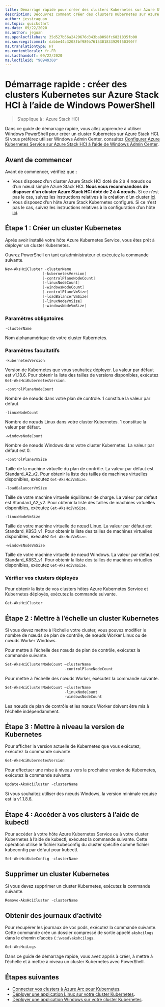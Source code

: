 ```yaml
---
title: Démarrage rapide pour créer des clusters Kubernetes sur Azure Stack HCI à l’aide de Windows PowerShell
description: Découvrez comment créer des clusters Kubernetes sur Azure Stack HCI avec Windows PowerShell
author: jessicaguan
ms.topic: quickstart
ms.date: 09/22/2020
ms.author: jeguan
ms.openlocfilehash: 35d527b56a2429676d343ba8098fc6821835fb00
ms.sourcegitcommit: dabbe44c3208fbf989b7615301833929f50390ff
ms.translationtype: HT
ms.contentlocale: fr-FR
ms.lasthandoff: 09/22/2020
ms.locfileid: "90949360"
---
```

# <a name="quickstart-create-kubernetes-clusters-on-azure-stack-hci-using-windows-powershell"></a>Démarrage rapide : créer des clusters Kubernetes sur Azure Stack HCI à l’aide de Windows PowerShell

> S’applique à : Azure Stack HCI

Dans ce guide de démarrage rapide, vous allez apprendre à utiliser Windows PowerShell pour créer un cluster Kubernetes sur Azure Stack HCI. Si vous préférez utiliser Windows Admin Center, consultez [Configurer Azure Kubernetes Service sur Azure Stack HCI à l’aide de Windows Admin Center](setup.md).

## <a name="before-you-begin"></a>Avant de commencer

Avant de commencer, vérifiez que :

- Vous disposez d’un cluster Azure Stack HCI doté de 2 à 4 nœuds ou d’un nœud simple Azure Stack HCI. **Nous vous recommandons de disposer d’un cluster Azure Stack HCI doté de 2 à 4 nœuds.** Si ce n’est pas le cas, suivez les instructions relatives à la création d’un cluster [ici](./system-requirements.md).
- Vous disposez d’un hôte Azure Stack Kubernetes configuré. Si ce n’est pas le cas, suivez les instructions relatives à la configuration d’un hôte [ici](./setup-powershell.md).

## <a name="step-1-create-a-kubernetes-cluster"></a>Étape 1 : Créer un cluster Kubernetes

Après avoir installé votre hôte Azure Kubernetes Service, vous êtes prêt à déployer un cluster Kubernetes.

Ouvrez PowerShell en tant qu’administrateur et exécutez la commande suivante.

   ```powershell
   New-AksHciCluster -clusterName
                    [-kubernetesVersion]
                    [-controlPlaneNodeCount]
                    [-linuxNodeCount]
                    [-windowsNodeCount]
                    [-controlPlaneVmSize]
                    [-loadBalancerVmSize]
                    [-linuxNodeVmSize]
                    [-windowsNodeVmSize]
   ```

### <a name="required-parameters"></a>Paramètres obligatoires

`-clusterName`

Nom alphanumérique de votre cluster Kubernetes.

### <a name="optional-parameters"></a>Paramètres facultatifs

`-kubernetesVersion`

Version de Kubernetes que vous souhaitez déployer. La valeur par défaut est v1.18.6. Pour obtenir la liste des tailles de versions disponibles, exécutez `Get-AksHciKubernetesVersion`.

`-controlPlaneNodeCount`

Nombre de nœuds dans votre plan de contrôle. 1 constitue la valeur par défaut.

`-linuxNodeCount`

Nombre de nœuds Linux dans votre cluster Kubernetes. 1 constitue la valeur par défaut.

`-windowsNodeCount`

Nombre de nœuds Windows dans votre cluster Kubernetes. La valeur par défaut est 0.

`-controlPlaneVmSize`

Taille de la machine virtuelle du plan de contrôle. La valeur par défaut est Standard_A2_v2. Pour obtenir la liste des tailles de machines virtuelles disponibles, exécutez `Get-AksHciVmSize`.

`-loadBalancerVmSize`

Taille de votre machine virtuelle équilibreur de charge. La valeur par défaut est Standard_A2_v2. Pour obtenir la liste des tailles de machines virtuelles disponibles, exécutez `Get-AksHciVmSize`.

`-linuxNodeVmSize`

Taille de votre machine virtuelle de nœud Linux. La valeur par défaut est Standard_K8S3_v1. Pour obtenir la liste des tailles de machines virtuelles disponibles, exécutez `Get-AksHciVmSize`.

`-windowsNodeVmSize`

Taille de votre machine virtuelle de nœud Windows. La valeur par défaut est Standard_K8S3_v1. Pour obtenir la liste des tailles de machines virtuelles disponibles, exécutez `Get-AksHciVmSize`.

### <a name="check-your-deployed-clusters"></a>Vérifier vos clusters déployés

Pour obtenir la liste de vos clusters hôtes Azure Kubernetes Service et Kubernetes déployés, exécutez la commande suivante.

```powershell
Get-AksHciCluster
```

## <a name="step-2-scale-a-kubernetes-cluster"></a>Étape 2 : Mettre à l’échelle un cluster Kubernetes

Si vous devez mettre à l’échelle votre cluster, vous pouvez modifier le nombre de nœuds de plan de contrôle, de nœuds Worker Linux ou de nœuds Worker Windows.

Pour mettre à l’échelle des nœuds de plan de contrôle, exécutez la commande suivante.

```powershell
Set-AksHciClusterNodeCount –clusterName
                           -controlPlaneNodeCount
```

Pour mettre à l’échelle des nœuds Worker, exécutez la commande suivante.

```powershell
Set-AksHciClusterNodeCount –clusterName
                           -linuxNodeCount
                           -windowsNodeCount
```

Les nœuds de plan de contrôle et les nœuds Worker doivent être mis à l’échelle indépendamment.

## <a name="step-3-upgrade-kubernetes-version"></a>Étape 3 : Mettre à niveau la version de Kubernetes

Pour afficher la version actuelle de Kubernetes que vous exécutez, exécutez la commande suivante.

```powershell
Get-AksHciKubernetesVersion
```

Pour effectuer une mise à niveau vers la prochaine version de Kubernetes, exécutez la commande suivante.

```powershell
Update-AksHciCluster -clusterName
```

Si vous souhaitez utiliser des nœuds Windows, la version minimale requise est la v1.1.8.6.

## <a name="step-4-access-your-clusters-using-kubectl"></a>Étape 4 : Accéder à vos clusters à l’aide de kubectl

Pour accéder à votre hôte Azure Kubernetes Service ou à votre cluster Kubernetes à l’aide de kubectl, exécutez la commande suivante. Cette opération utilise le fichier kubeconfig du cluster spécifié comme fichier kubeconfig par défaut pour kubectl.

```powershell
Set-AksHciKubeConfig -clusterName
```

## <a name="delete-a-kubernetes-cluster"></a>Supprimer un cluster Kubernetes

Si vous devez supprimer un cluster Kubernetes, exécutez la commande suivante.

```powershell
Remove-AksHciCluster -clusterName
```

## <a name="get-logs"></a>Obtenir des journaux d’activité

Pour récupérer les journaux de vos pods, exécutez la commande suivante. Cette commande crée un dossier compressé de sortie appelé `akshcilogs` dans le chemin d’accès `C:\wssd\akshcilogs`.

```powershell
Get-AksHciLogs
```

Dans ce guide de démarrage rapide, vous avez appris à créer, à mettre à l’échelle et à mettre à niveau un cluster Kubernetes avec PowerShell.

## <a name="next-steps"></a>Étapes suivantes

- [Connecter vos clusters à Azure Arc pour Kubernetes](./connect-to-arc.md).
- [Déployer une application Linux sur votre cluster Kubernetes](./deploy-linux-application.md).
- [Déployer une application Windows sur votre cluster Kubernetes](./deploy-windows-application.md).
